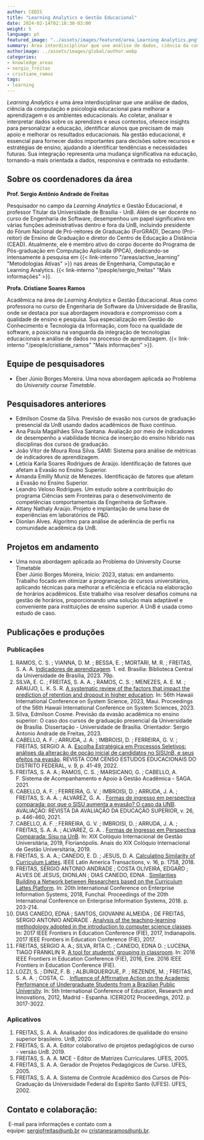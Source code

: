 ```yaml
---
author: CEDIS
title: "Learning Analytics e Gestão Educacional"
date: 2024-02-14T02:18:30-03:00
weight: 5
language: pt
featured_image: "../assets/images/featured/area_Learning Analytics.png"
summary: Área interdisciplinar que une análise de dados, ciência da computação e psicologia educacional para melhorar a aprendizagem e os ambientes educacionais. Ao coletar, analisar e interpretar dados sobre os aprendizes e seus contextos, oferece insights para personalizar a educação, identificar alunos que precisam de mais apoio e melhorar os resultados educacionais. 
authorimage: ../assets/images/global/author.webp
categories:
- knowledge_areas
- sergio_freitas
- cristiane_ramos
tags: 
- learning
---
```


*Learning Analytics* é uma área interdisciplinar que une análise de dados, ciência da computação e psicologia educacional para melhorar a aprendizagem e os ambientes educacionais. Ao coletar, analisar e interpretar dados sobre os aprendizes e seus contextos, oferece insights para personalizar a educação, identificar alunos que precisam de mais apoio e melhorar os resultados educacionais. Na gestão educacional, é essencial para fornecer dados importantes para decisões sobre recursos e estratégias de ensino, ajudando a identificar tendências e necessidades futuras. Sua integração representa uma mudança significativa na educação, tornando-a mais orientada a dados, responsiva e centrada no estudante.

## Sobre os coordenadores da área

**Prof. Sergio Antônio Andrade de Freitas**

Pesquisador no campo da *Learning Analytics* e Gestão Educacional, é professor Titular da Universidade de Brasília - UnB. Além de ser docente no curso de Engenharia de Software, desempenhou um papel significativo em várias funções administrativas dentro e fora da UnB, incluindo presidente do Fórum Nacional de Pró-reitores de Graduação (ForGRAD), Decano (Pró-reitor) de Ensino de Graduação e diretor do Centro de Educação a Distância (CEAD). Atualmente, ele é membro ativo do corpo docente do Programa de Pós-graduação em Computação Aplicada (PPCA), dedicando-se intensamente à pesquisa em {{< link-interno "/areas/active_learning" "Metodologias Ativas" >}} nas áreas de Engenharia, Computação e Learning Analytics​​. {{< link-interno "/people/sergio_freitas" "Mais informações" >}}.

**Profa. Cristiane Soares Ramos**

Acadêmica na área de *Learning Analytics* e Gestão Educacional. Atua como professora no curso de Engenharia de Software da Universidade de Brasília, onde se destaca por sua abordagem inovadora e compromisso com a qualidade de ensino e pesquisa. Sua especialização em Gestão do Conhecimento e Tecnologia da Informação, com foco na qualidade de software, a posiciona na vanguarda da integração de tecnologias educacionais e análise de dados no processo de aprendizagem. {{< link-interno "/people/cristiane_ramos" "Mais informações" >}}.
## Equipe de pesquisadores
- Éber Júnio Borges Moreira. Uma nova abordagem aplicada ao Problema do *University course Timetable*.
## Pesquisadores anteriores
- Edmilson Cosme da Silva. Previsão de evasão nos cursos de graduação presencial da UnB usando dados acadêmicos de fluxo contínuo.
- Ana Paula Magalhães Silva Santana. Avaliação por meio de indicadores de desempenho a viabilidade técnica de inserção do ensino híbrido nas disciplinas dos cursos de graduação.
- João Vitor de Moura Rosa Silva. SAMI: Sistema para análise de métricas de indicadores de aprendizagem.
- Leticia Karla Soares Rodrigues de Araújo. Identificação de fatores que afetam a Evasão no Ensino Superior.
- Amanda Emilly Muniz de Menezes. Identificação de fatores que afetam a Evasão no Ensino Superior.
- Leandro Veloso Rodrigues. Um estudo sobre a contribuição do programa Ciências sem Fronteiras para o desenvolvimento de competências comportamentais da Engenheira de Software.
- Attany Nathaly Araújo. Projeto e implantação de uma base de experiências em laboratórios de P&D.
- Dionlan Alves. Algoritmo para análise de aderência de perfis na comunidade acadêmica da UnB.
## Projetos em andamento
- Uma nova abordagem aplicada ao Problema do University Course Timetable  
    Éber Júnio Borges Moreira, Início: 2023, status: em andamento.  
    Trabalho focado em otimizar a programação de cursos universitários, aplicando técnicas para melhorar a eficiência e eficácia na elaboração de horários acadêmicos. Este trabalho visa resolver desafios comuns na gestão de horários, proporcionando uma solução mais adaptável e conveniente para instituições de ensino superior. A UnB é usada como estudo de caso.
## Publicações e produções
### Publicações
1. RAMOS, C. S. ; VIANNA, D. M. ; BESSA, E. ; MORTARI, M. R. ; FREITAS, S. A. A. [Indicadores de aprendizagem](https://livros.unb.br/index.php/portal/catalog/book/442). 1. ed. Brasília: Biblioteca Central da Universidade de Brasília, 2023. 79p.
2. SILVA, E. C. ; FREITAS, S. A. A. ; RAMOS, C. S. ; MENEZES, A. E. M. ; ARAUJO, L. K. S. R. [A systematic review of the factors that impact the prediction of retention and dropout in higher education](https://scholarspace.manoa.hawaii.edu/items/cea3a935-cc7d-44f6-8c96-d8aaadbb2e7c). In: 56th Hawaii International Conference on System Science, 2023, Maui. Proceedings of the 56th Hawaii International Conference on System Sciences, 2023.
3. Silva, Edmilson Cosme. Previsão da evasão acadêmica no ensino superior: O caso dos cursos de graduação presencial da Universidade de Brasília. Dissertação - Universidade de Brasília. Orientador: Sergio Antonio Andrade de Freitas, 2023.
4. CABELLO, A. F. ; ARRUDA, J. A. ; IMBROISI, D. ; FERREIRA, G. V. ; FREITAS, SERGIO A. A. [Escolha Estratégica em Processos Seletivos: análises da alteração de opção inicial de candidatos no SISUnB, e seus efeitos na evasão](https://periodicos.se.df.gov.br/index.php/comcenso/article/view/1345). REVISTA COM CENSO ESTUDOS EDUCACIONAIS DO DISTRITO FEDERAL, v. 9, p. 41-49, 2022.
5. FREITAS, S. A. A.; RAMOS, C. S. ; MARSICANO, G. ; CABELLO, A. F. Sistema de Acompanhamento e Apoio à Gestão Acadêmica - SAGA. 2021.
6. CABELLO, A. F. ; FERREIRA, G. V. ; IMBROISI, D. ; ARRUDA, J. A. ; FREITAS, S. A. A. ; ALVAREZ, G. A. . [Formas de ingresso em perspectiva comparada: por que o SISU aumenta a evasão? O caso da UNB](https://doi.org/10.1590/S1414-40772021000200006). AVALIAÇÃO: REVISTA DA AVALIAÇÃO DA EDUCAÇÃO SUPERIOR, v. 26, p. 446-460, 2021.
7. CABELLO, A. F. ; FERREIRA, G. V. ; IMBROISI, D. ; ARRUDA, J. A. ; FREITAS, S. A. A. ; ALVAREZ, G. A. . [Formas de Ingresso em Perspectiva Comparada: Sisu na UnB](https://repositorio.ufsc.br/handle/123456789/201885). In: XIX Colóquio Internacional de Gestão Universitária, 2019, Florianópolis. Anais do XIX Colóquio Internacional de Gestão Universitária, 2019.
8. FREITAS, S. A. A.; CANEDO, E. D. ; JESUS, D. A. [Calculating Similarity of Curriculum Lattes](https://doi.org/10.1109/TLA.2018.8444396). IEEE Latin America Transactions, v. 16, p. 1758, 2018.
9. FREITAS, SÉRGIO ANTONIO ANDRADE ; COSTA OLIVEIRA, EDGARD ; ALVES DE JESUS, DIONLAN ; DIAS CANEDO, EDNA . [Similarities Building a Network between Researchers based on the Curriculum Lattes Platform](http://dx.doi.org/10.5220/0006664102030214). In: 20th International Conference on Enterprise Information Systems, 2018, Funchal. Proceedings of the 20th International Conference on Enterprise Information Systems, 2018. p. 203-214.
10. DIAS CANEDO, EDNA ; SANTOS, GIOVANNI ALMEIDA ; DE FREITAS, SERGIO ANTONIO ANDRADE . [Analysis of the teaching-learning methodology adopted in the introduction to computer science classes](https://doi.org/10.1109/FIE.2017.8190556). In: 2017 IEEE Frontiers in Education Conference (FIE), 2017, Indianapolis. 2017 IEEE Frontiers in Education Conference (FIE), 2017. 
11. FREITAS, SERGIO A. A.; SILVA, RITA C. ; CANEDO, EDNA D. ; LUCENA, TIAGO FRANKLIN R. [A tool for students' grouping in classroom](http://dx.doi.org/10.1109/FIE.2016.7757708). In: 2016 IEEE Frontiers in Education Conference (FIE), 2016, Eire. 2016 IEEE Frontiers in Education Conference (FIE). 
12. LOZZI, S. ; DINIZ, F. B. ; ALBURQUERQUE, P. ; REZENDE, M. ; FREITAS, S. A. A. ; COSTA, C. . [Influence of Affirmative Action on the Academic Performance of Undergraduate Students from a Brazilian Public University](https://library.iated.org/view/LOZZI2012INF). In: 5th International Conference of Education, Research and Innovations, 2012, Madrid - Espanha. ICERI2012 Proceedings, 2012. p. 3017-3022.
### Aplicativos
1. FREITAS, S. A. A. Analisador dos indicadores de qualidade do ensino superior brasileiro. UnB, 2020.
2. FREITAS, S. A. A. Editor colaborativo de projetos pedagógicos de curso - versão UnB. 2019.
3. FREITAS, S. A. A. MCE - Editor de Matrizes Curriculares. UFES, 2005.
4. FREITAS, S. A. A. Gerador de Projetos Pedagógicos de Curso. UFES, 2005.
5. FREITAS, S. A. A. Sistema de Controle Acadêmico dos Cursos de Pós-Graduação da Universidade Federal do Espírito Santo (UFES). UFES, 2002.
## Contato e colaboração:
 E-mail para informações e contato com a equipe: [sergiofreitas@unb.br](mailto:sergiofreitas@unb.br) ou [cristanesramos@unb.br](mailto:cristanesramos@unb.br).